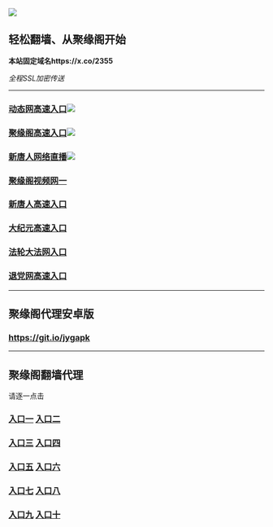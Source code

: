 
![](https://raw.githubusercontent.com/hao369/a/master/j.jpg)



## 轻松翻墙、从聚缘阁开始

**本站固定域名https://x.co/2355**

_全程SSL加密传送_





***

### [动态网高速入口](https://o8m80yyabg.execute-api.ap-northeast-1.amazonaws.com/rt36367447/?id=2)![](https://raw.githubusercontent.com/hao369/a/master/jygdl.gif)

### [聚缘阁高速入口](http://66433e.jtz3.todovision.info)![](https://raw.githubusercontent.com/hao369/a/master/jyg.gif)

### [新唐人网络直播](http://66433e.jtz3.todovision.info/t-1-1)![](https://raw.githubusercontent.com/hao369/a/master/jygtj.gif)

### [聚缘阁视频网一]( https://mpjzfhknc2.execute-api.ap-northeast-1.amazonaws.com/hdhhv65)

### [新唐人高速入口](https://o8m80yyabg.execute-api.ap-northeast-1.amazonaws.com/rt36367447/?id=5)

### [大纪元高速入口](https://o8m80yyabg.execute-api.ap-northeast-1.amazonaws.com/rt36367447/?id=7)

### [法轮大法网入口](https://o8m80yyabg.execute-api.ap-northeast-1.amazonaws.com/rt36367447/?id=15)

### [退党网高速入口](https://o8m80yyabg.execute-api.ap-northeast-1.amazonaws.com/rt36367447/?id=8)



***



##  聚缘阁代理安卓版

### https://git.io/jygapk


***


## 聚缘阁翻墙代理 

请逐一点击

### **[入口一](https://f5jfy2vrvd.execute-api.ap-northeast-2.amazonaws.com/325267)** **[入口二]( https://ey60eln670.execute-api.ap-northeast-2.amazonaws.com/968852f53)**


### **[入口三](https://s3-ap-southeast-1.amazonaws.com/jyg4/jyg.html)**  **[入口四](https://s3-ap-northeast-1.amazonaws.com/jyg9/jyg.html)**

### **[入口五](https://s3.ap-south-1.amazonaws.com/jyg5/jyg.html)**  **[入口六](https://s3-us-west-2.amazonaws.com/jyg7/jyg.html)**


###  **[入口七](https://s3-us-west-1.amazonaws.com/jyg6/jyg.html)**  **[入口八](https://s3-eu-west-1.amazonaws.com/jyg8/jyg.html)**


###  **[入口九](https://s3.eu-central-1.amazonaws.com/jyg3/jyg.html)**  **[入口十](https://s3-ap-southeast-2.amazonaws.com/jyg1/jyg.html)**




